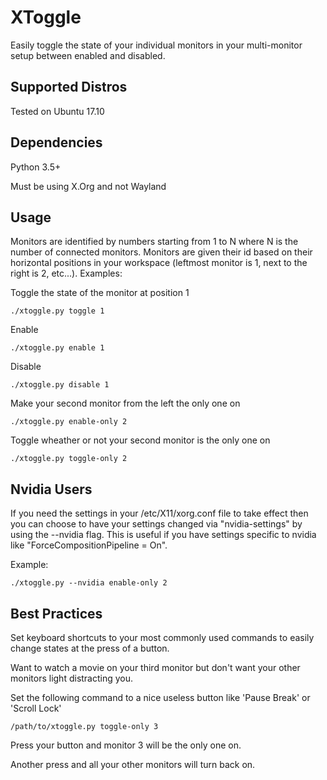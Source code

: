 # XToggle
Easily toggle the state of your individual monitors in your multi-monitor setup between enabled and disabled.
## Supported Distros
Tested on Ubuntu 17.10
## Dependencies
Python 3.5+

Must be using X.Org and not Wayland
## Usage
Monitors are identified by numbers starting from 1 to N where N is the number of connected monitors. Monitors are given their id based on their horizontal positions in your workspace (leftmost monitor is 1, next to the right is 2, etc...).
Examples:

Toggle the state of the monitor at position 1
```
./xtoggle.py toggle 1
```
Enable
```
./xtoggle.py enable 1
```
Disable
```
./xtoggle.py disable 1
```
Make your second monitor from the left the only one on
```
./xtoggle.py enable-only 2
```
Toggle wheather or not your second monitor is the only one on
```
./xtoggle.py toggle-only 2
```

## Nvidia Users
If you need the settings in your /etc/X11/xorg.conf file to take effect then you can choose to have your settings changed via "nvidia-settings" by using the --nvidia flag. This is useful if you have settings specific to nvidia like "ForceCompositionPipeline = On".

Example:

```
./xtoggle.py --nvidia enable-only 2
```

## Best Practices
Set keyboard shortcuts to your most commonly used commands to easily change states at the press of a button.

Want to watch a movie on your third monitor but don't want your other monitors light distracting you.

Set the following command to a nice useless button like 'Pause Break' or 'Scroll Lock'
```
/path/to/xtoggle.py toggle-only 3
```
Press your button and monitor 3 will be the only one on.

Another press and all your other monitors will turn back on.
